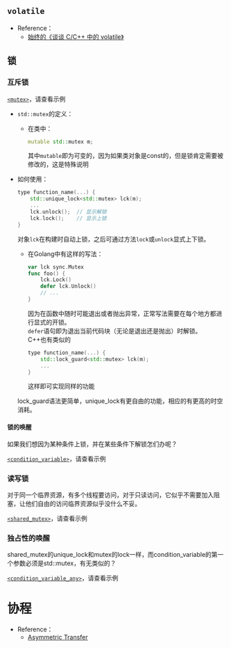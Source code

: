 ## `volatile`

+ Reference：
	+ [始终的《谈谈 C/C++ 中的 volatile》](https://liam.page/2018/01/18/volatile-in-C-and-Cpp/)

## 锁

### 互斥锁
[`<mutex>`](https://zh.cppreference.com/w/cpp/thread/mutex)，请查看示例

+ `std::mutex`的定义：
	+ 在类中：
		```c++
		mutable std::mutex m;
		```
		其中`mutable`即为可变的，因为如果类对象是const的，但是锁肯定需要被修改的，这是特殊说明

+ 如何使用：
	```c++
	type function_name(...) {
		std::unique_lock<std::mutex> lck(m);
		...
		lck.unlock();  // 显示解锁
		lck.lock();    // 显示上锁
	}
	```
	对象`lck`在构建时自动上锁，之后可通过方法`lock`或`unlock`显式上下锁。

	+ 在Golang中有这样的写法：
		```go
		var lck sync.Mutex
		func foo() {
			lck.Lock()
			defer lck.Unlock()
		    // ...
		}
		```
		因为在函数中随时可能退出或者抛出异常，正常写法需要在每个地方都进行显式的开锁。  
		`defer`语句即为退出当前代码块（无论是退出还是抛出）时解锁。  
		C++也有类似的
		```c++
		type function_name(...) {
			std::lock_guard<std::mutex> lck(m);
			...
		}
		```
		这样即可实现同样的功能

	lock_guard语法更简单，unique_lock有更自由的功能，相应的有更高的时空消耗。

#### 锁的唤醒
如果我们想因为某种条件上锁，并在某些条件下解锁怎们办呢？  

[`<condition_variable>`](https://zh.cppreference.com/w/cpp/thread/condition_variable)，请查看示例

### 读写锁
对于同一个临界资源，有多个线程要访问，对于只读访问，它似乎不需要加入阻塞，让他们自由的访问临界资源似乎没什么不妥。

[`<shared_mutex>`](https://zh.cppreference.com/w/cpp/thread/shared_mutex)，请查看示例

### 独占性的唤醒
shared_mutex的unique_lock和mutex的lock一样，而condition_variable的第一个参数必须是std::mutex，有无类似的？

[`<condition_variable_any>`](https://zh.cppreference.com/w/cpp/thread/condition_variable_any)，请查看示例


# 协程

+ Reference：
	+ [Asymmetric Transfer](https://lewissbaker.github.io/)

